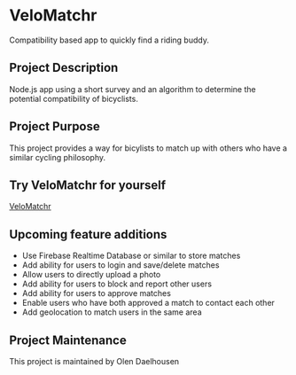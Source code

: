 # VeloMatchr
Compatibility based app to quickly find a riding buddy.

## Project Description
Node.js app using a short survey and an algorithm to determine the potential compatibility of bicyclists.

## Project Purpose
This project provides a way for bicylists to match up with others who have a similar cycling philosophy.

## Try VeloMatchr for yourself
[VeloMatchr](https://www.velomatchr.com/ "VeloMatchr App")

## Upcoming feature additions

* Use Firebase Realtime Database or similar to store matches
* Add ability for users to login and save/delete matches
* Allow users to directly upload a photo
* Add ability for users to block and report other users
* Add ability for users to approve matches
* Enable users who have both approved a match to contact each other
* Add geolocation to match users in the same area

## Project Maintenance

This project is maintained by Olen Daelhousen
